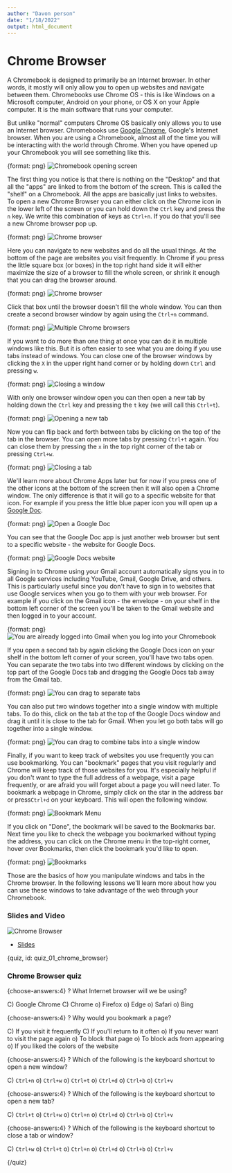 ```yaml
---
author: "Davon person"
date: "1/18/2022"
output: html_document
---
```




# Chrome Browser

A Chromebook is designed to primarily be an Internet browser. In other words, it mostly will only allow you to open up websites and navigate between them. Chromebooks use Chrome OS - this is like Windows on a Microsoft computer, Android on your phone, or OS X on your Apple computer. It is the main software that runs your computer.

But unlike "normal" computers Chrome OS basically only allows you to use an Internet browser. Chromebooks use [Google Chrome](https://www.google.com/chrome/), Google's Internet browser. When you are using a Chromebook, almost all of the time you will be interacting with the world through Chrome. When you have opened up your Chromebook you will see something like this.

{format: png}
![Chromebook opening screen](https://docs.google.com/presentation/d/1ywZbtFacZK0UIsnt2g-sheC9du_rw_7XZ1FX4rRt27M/export/png?id=1ywZbtFacZK0UIsnt2g-sheC9du_rw_7XZ1FX4rRt27M&pageid=g3964b445cb_1_0)


The first thing you notice is that there is nothing on the "Desktop" and that all the "apps" are linked to from the bottom of the screen. This is called the "shelf" on a Chromebook. All the apps are basically just links to websites. To open a new Chrome Browser you can either click on the Chrome icon in the lower left of the screen or you can hold down the `Ctrl` key and press the `n` key. We write this combination of keys as `Ctrl+n`. If you do that you'll see a new Chrome browser pop up.

{format: png}
![Chrome browser](https://docs.google.com/presentation/d/1ywZbtFacZK0UIsnt2g-sheC9du_rw_7XZ1FX4rRt27M/export/png?id=1ywZbtFacZK0UIsnt2g-sheC9du_rw_7XZ1FX4rRt27M&pageid=g3964b445cb_1_25)


Here you can navigate to new websites and do all the usual things. At the bottom of the page are websites you visit frequently. In Chrome if you press the little square box (or boxes) in the top right hand side it will either maximize the size of a browser to fill the whole screen, or shrink it enough that you can drag the browser around.

{format: png}
![Chrome browser](https://docs.google.com/presentation/d/1ywZbtFacZK0UIsnt2g-sheC9du_rw_7XZ1FX4rRt27M/export/png?id=1ywZbtFacZK0UIsnt2g-sheC9du_rw_7XZ1FX4rRt27M&pageid=g3964b445cb_1_8)

Click that box until the browser doesn't fill the whole window. You can then create a second browser window by again using the `Ctrl+n` command.

{format: png}
![Multiple Chrome browsers](https://docs.google.com/presentation/d/1ywZbtFacZK0UIsnt2g-sheC9du_rw_7XZ1FX4rRt27M/export/png?id=1ywZbtFacZK0UIsnt2g-sheC9du_rw_7XZ1FX4rRt27M&pageid=g3964b445cb_1_14)


If you want to do more than one thing at once you can do it in multiple windows like this. But it is often easier to see what you are doing if you use tabs instead of windows. You can close one of the browser windows by clicking the `X` in the upper right hand corner or by holding down `Ctrl` and pressing `w`.


{format: png}
![Closing a window](https://docs.google.com/presentation/d/1ywZbtFacZK0UIsnt2g-sheC9du_rw_7XZ1FX4rRt27M/export/png?id=1ywZbtFacZK0UIsnt2g-sheC9du_rw_7XZ1FX4rRt27M&pageid=g3964b445cb_1_34)

With only one browser window open you can then open a new tab by holding down the `Ctrl` key and pressing the `t` key (we will call this `Ctrl+t`).

{format: png}
![Opening a new tab](https://docs.google.com/presentation/d/1ywZbtFacZK0UIsnt2g-sheC9du_rw_7XZ1FX4rRt27M/export/png?id=1ywZbtFacZK0UIsnt2g-sheC9du_rw_7XZ1FX4rRt27M&pageid=g3964b445cb_1_21)

Now you can flip back and forth between tabs by clicking on the top of the tab in the browser. You can open more tabs by pressing `Ctrl+t` again. You can close them by pressing the `x` in the top right corner of the tab or pressing `Ctrl+w`.


{format: png}
![Closing a tab](https://docs.google.com/presentation/d/1ywZbtFacZK0UIsnt2g-sheC9du_rw_7XZ1FX4rRt27M/export/png?id=1ywZbtFacZK0UIsnt2g-sheC9du_rw_7XZ1FX4rRt27M&pageid=g3964b445cb_1_58)


We'll learn more about Chrome Apps later but for now if you press one of the other icons at the bottom of the screen then it will also open a Chrome window. The only difference is that it will go to a specific website for that icon. For example if you press the little blue paper icon you will open up a [Google Doc](https://www.google.com/docs/about/).

{format: png}
![Open a Google Doc](https://docs.google.com/presentation/d/1ywZbtFacZK0UIsnt2g-sheC9du_rw_7XZ1FX4rRt27M/export/png?id=1ywZbtFacZK0UIsnt2g-sheC9du_rw_7XZ1FX4rRt27M&pageid=g3964b445cb_1_42)

You can see that the Google Doc app is just another web browser but sent to a specific website - the website for Google Docs.

{format: png}
![Google Docs website](https://docs.google.com/presentation/d/1ywZbtFacZK0UIsnt2g-sheC9du_rw_7XZ1FX4rRt27M/export/png?id=1ywZbtFacZK0UIsnt2g-sheC9du_rw_7XZ1FX4rRt27M&pageid=g3964b445cb_1_51)

Signing in to Chrome using your Gmail account automatically signs you in to all Google services including YouTube, Gmail, Google Drive, and others. This is particularly useful since you don't have to sign in to websites that use Google services when you go to them with your web browser.  For example if you click on the Gmail icon - the envelope - on your shelf in the bottom left corner of the screen you'll be taken to the Gmail website and then logged in to your account.

{format: png}
![You are already logged into Gmail when you log into your Chromebook](https://docs.google.com/presentation/d/1ywZbtFacZK0UIsnt2g-sheC9du_rw_7XZ1FX4rRt27M/export/png?id=1ywZbtFacZK0UIsnt2g-sheC9du_rw_7XZ1FX4rRt27M&pageid=g3964b445cb_4_12)


If you open a second tab by again clicking the Google Docs icon on your shelf in the bottom left corner of your screen, you'll have two tabs open. You can separate the two tabs into two different windows by clicking on the top part of the Google Docs tab and dragging the Google Docs tab away from the Gmail tab.

{format: png}
![You can drag to separate tabs](https://docs.google.com/presentation/d/1ywZbtFacZK0UIsnt2g-sheC9du_rw_7XZ1FX4rRt27M/export/png?id=1ywZbtFacZK0UIsnt2g-sheC9du_rw_7XZ1FX4rRt27M&pageid=g3964b445cb_1_65)

You can also put two windows together into a single window with multiple tabs. To do this, click on the tab at the top of the Google Docs window and drag it until it is close to the tab for Gmail. When you let go both tabs will go together into a single window.

{format: png}
![You can drag to combine tabs into a single window](https://docs.google.com/presentation/d/1ywZbtFacZK0UIsnt2g-sheC9du_rw_7XZ1FX4rRt27M/export/png?id=1ywZbtFacZK0UIsnt2g-sheC9du_rw_7XZ1FX4rRt27M&pageid=g3964b445cb_4_3)


Finally, if you want to keep track of websites you use frequently you can use bookmarking. You can "bookmark" pages that you visit regularly and Chrome will keep track of those websites for you. It's especially helpful if you don't want to type the full address of a webpage, visit a page frequently, or are afraid you will forget about a page you will need later. To bookmark a webpage in Chrome, simply click on the star in the address bar or press`Ctrl+d` on your keyboard. This will open the following window.

{format: png}
![Bookmark Menu](https://docs.google.com/presentation/d/1ywZbtFacZK0UIsnt2g-sheC9du_rw_7XZ1FX4rRt27M/export/png?id=1ywZbtFacZK0UIsnt2g-sheC9du_rw_7XZ1FX4rRt27M&pageid=g325fd519ca_0_1)

If you click on "Done", the bookmark will be saved to the Bookmarks bar. Next time you like to check the webpage you bookmarked without typing the address, you can click on the Chrome menu in the top-right corner, hover over Bookmarks, then click the bookmark you'd like to open.

{format: png}
![Bookmarks](https://docs.google.com/presentation/d/1ywZbtFacZK0UIsnt2g-sheC9du_rw_7XZ1FX4rRt27M/export/png?id=1ywZbtFacZK0UIsnt2g-sheC9du_rw_7XZ1FX4rRt27M&pageid=g325fd519ca_0_5)

Those are the basics of how you manipulate windows and tabs in the Chrome browser. In the following lessons we'll learn more about how you can use these windows to take advantage of the web through your Chromebook.



### Slides and Video

![Chrome Browser](https://youtu.be/Xeoh5Sgly4Y)

* [Slides](https://docs.google.com/presentation/d/1ywZbtFacZK0UIsnt2g-sheC9du_rw_7XZ1FX4rRt27M/edit?usp=sharing)


{quiz, id: quiz_01_chrome_browser}

### Chrome Browser quiz

{choose-answers:4}
? What Internet browser will we be using?

C) Google Chrome
C) Chrome
o) Firefox
o) Edge
o) Safari
o) Bing

{choose-answers:4}
? Why would you bookmark a page?

C) If you visit it frequently
C) If you'll return to it often
o) If you never want to visit the page again
o) To block that page
o) To block ads from appearing
o) If you liked the colors of the website

{choose-answers:4}
? Which of the following is the keyboard shortcut to open a new window?

C) `Ctrl+n`
o) `Ctrl+w`
o) `Ctrl+t`
o) `Ctrl+d`
o) `Ctrl+b`
o) `Ctrl+v`


{choose-answers:4}
? Which of the following is the keyboard shortcut to open a new tab?

C) `Ctrl+t`
o) `Ctrl+w`
o) `Ctrl+n`
o) `Ctrl+d`
o) `Ctrl+b`
o) `Ctrl+v`

{choose-answers:4}
? Which of the following is the keyboard shortcut to close a tab or window?

C) `Ctrl+w`
o) `Ctrl+t`
o) `Ctrl+n`
o) `Ctrl+d`
o) `Ctrl+b`
o) `Ctrl+v`

{/quiz}
